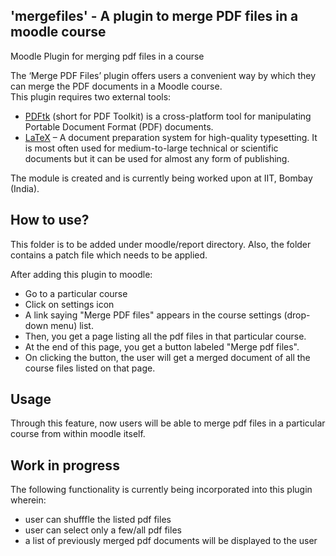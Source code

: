## 'mergefiles' - A plugin to merge PDF files in a moodle course
Moodle Plugin for merging pdf files in a course<br>

The ‘Merge PDF Files’ plugin offers users a convenient way by which they can merge the PDF documents in a Moodle course. <br>
This plugin requires two external tools:<br>
 * <a href="https://www.pdflabs.com/tools/pdftk-the-pdf-toolkit/">PDFtk</a> (short for PDF Toolkit) is a cross-platform tool for manipulating Portable Document Format (PDF) documents.<br>
 * <a href="https://www.latex-project.org/get/">LaTeX</a> – A document preparation system for high-quality typesetting. It is most often used for medium-to-large technical or scientific documents but it can be used for almost any form of publishing.<br>

The module is created and is currently being worked upon at IIT, Bombay (India). <br>

## How to use?
This folder is to be added under moodle/report directory.
Also, the folder contains a patch file which needs to be applied.

After adding this plugin to moodle:
 * Go to a particular course
 * Click on settings icon
 * A link saying "Merge PDF files" appears in the course settings (drop-down menu) list.
 * Then, you get a page listing all the pdf files in that particular course.
 * At the end of this page, you get a button labeled "Merge pdf files".
 * On clicking the button, the user will get a merged document of all the course files listed on that page.

## Usage
Through this feature, now users will be able to merge pdf files in a particular course from within moodle itself.

## Work in progress
The following functionality is currently being incorporated into this plugin wherein:
* user can shufffle the listed pdf files
* user can select only a few/all pdf files
* a list of previously merged pdf documents will be displayed to the user
